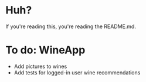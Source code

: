 # Huh?
If you're reading this, you're reading the README.md.

# To do: WineApp
* Add pictures to wines
* Add tests for logged-in user wine recommendations
